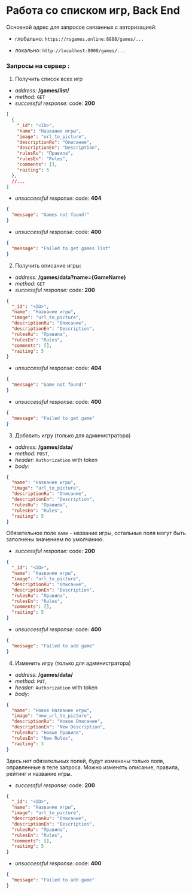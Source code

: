 # Работа со списком игр, Back End

  
Основной адрес для запросов связанных с авторизацией:

- глобально: `https://rsgames.online:8888/games/...`

- локально: `http://localhost:8000/games/...`

### Запросы на сервер :

1. Получить список всех игр
-  *address:*  **/games/list/**
-  *method:*  `GET`
-  *successful response:* code: **200**
``` JSON
[
  {
    "_id": "<ID>",
    "name": "Название игры",
    "image": "url_to_picture",
    "descriptionRu": "Описание",
    "descriptionEn": "Description",
    "rulesRu": "Правила",
    "rulesEn": "Rules",
    "comments": [],
    "raiting": 5
  },
  //...
]
```
-  *unsuccessful response:* code: **404**
``` JSON
{
  "message": "Games not found!"
}
```
-  *unsuccessful response:* code: **400**
``` JSON
{
  "message": "Failed to get games list"
}
```

2. Получить описание игры:
-  *address:*  **/games/data?name={GameName}**
-  *method:*  `GET`
-  *successful response:* code: **200**
``` JSON
{
  "_id": "<ID>",
  "name": "Название игры",
  "image": "url_to_picture",
  "descriptionRu": "Описание",
  "descriptionEn": "Description",
  "rulesRu": "Правила",
  "rulesEn": "Rules",
  "comments": [],
  "raiting": 5
}
```
-  *unsuccessful response:* code: **404**
``` JSON
{
  "message": "Game not found!"
}
```
-  *unsuccessful response:* code: **400**
``` JSON
{
  "message": "Failed to get game"
}
```

3. Добавить игру (только для администратора)
-  *address:*  **/games/data/**
-  *method:*  `POST`,
-  *header:*  `Authorization` with token
-  *body:*
``` JSON
{
  "name": "Название игры",
  "image": "url_to_picture",
  "descriptionRu": "Описание",
  "descriptionEn": "Description",
  "rulesRu": "Правила",
  "rulesEn": "Rules",
  "raiting": 5
}
```
Обязательное поле `name` - название игры, остальные поля могут быть заполнены значением по умолчанию.
-  *successful response:* code: **200**
``` JSON
{
  "_id": "<ID>",
  "name": "Название игры",
  "image": "url_to_picture",
  "descriptionRu": "Описание",
  "descriptionEn": "Description",
  "rulesRu": "Правила",
  "rulesEn": "Rules",
  "comments": [],
  "raiting": 5
}
```
-  *unsuccessful response:* code: **400**
``` JSON
{
  "message": "Failed to add game"
}
```

4. Изменить игру (только для администратора)
-  *address:*  **/games/data/**
-  *method:*  `PUT`,
-  *header:*  `Authorization` with token
-  *body:*
``` JSON
{
  "name": "Новое Название игры",
  "image": "new_url_to_picture",
  "descriptionRu": "Новое Описание",
  "descriptionEn": "New Description",
  "rulesRu": "Новые Правила",
  "rulesEn": "New Rules",
  "raiting": 3
}
```
Здесь нет обязательных полей, будут изменены только поля, оправленные в теле запроса. Можно изменять описание, правила, рейтинг и название игры.
-  *successful response:* code: **200**
``` JSON
{
  "_id": "<ID>",
  "name": "Название игры",
  "image": "url_to_picture",
  "descriptionRu": "Описание",
  "descriptionEn": "Description",
  "rulesRu": "Правила",
  "rulesEn": "Rules",
  "comments": [],
  "raiting": 5
}
```
-  *unsuccessful response:* code: **400**
``` JSON
{
  "message": "Failed to add game"
}
```